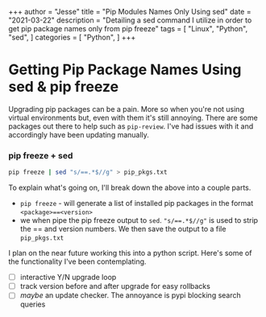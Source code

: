 +++
author = "Jesse"
title = "Pip Modules Names Only Using sed"
date = "2021-03-22"
description = "Detailing a sed command I utilize in order to get pip package names only from pip freeze"
tags = [
    "Linux",
    "Python",
    "sed",
]
categories = [
    "Python",
]
+++
# Getting Pip Package Names Using sed & pip freeze

Upgrading pip packages can be a pain. More so when you're not using virtual environments but, even with them it's still annoying. There are some packages out there to help such as `pip-review`. I've had issues with it and accordingly have been updating manually.

### pip freeze + sed
```bash
pip freeze | sed "s/==.*$//g" > pip_pkgs.txt
```
To explain what's going on, I'll break down the above into a couple parts.
- `pip freeze` - will generate a list of installed pip packages in the format `<package>==<version>`
- we when pipe the pip freeze output to `sed`. `"s/==.*$//g"` is used to strip the == and version numbers. We then save the output to a file `pip_pkgs.txt`

I plan on the near future working this into a python script. Here's some of the functionality I've been contemplating.
- [ ] interactive Y/N upgrade loop
- [ ] track version before and after upgrade for easy rollbacks
- [ ] *maybe* an update checker. The annoyance is pypi blocking search queries
